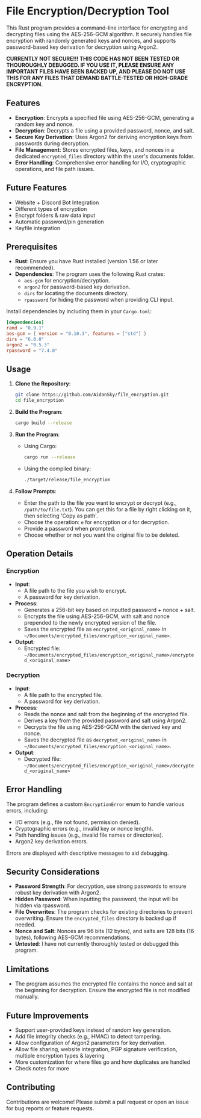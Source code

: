 # File Encryption/Decryption Tool

This Rust program provides a command-line interface for encrypting and decrypting files using the AES-256-GCM algorithm. It securely handles file encryption with randomly generated keys and nonces, and supports password-based key derivation for decryption using Argon2.

**CURRENTLY NOT SECURE!!! THIS CODE HAS NOT BEEN TESTED OR THOUROUGHLY DEBUGGED. IF YOU USE IT, PLEASE ENSURE ANY IMPORTANT FILES HAVE BEEN BACKED UP, AND PLEASE DO NOT USE THIS FOR ANY FILES THAT DEMAND BATTLE-TESTED OR HIGH-GRADE ENCRYPTION.**

## Features

- **Encryption**: Encrypts a specified file using AES-256-GCM, generating a random key and nonce.
- **Decryption**: Decrypts a file using a provided password, nonce, and salt.
- **Secure Key Derivation**: Uses Argon2 for deriving encryption keys from passwords during decryption.
- **File Management**: Stores encrypted files, keys, and nonces in a dedicated `encrypted_files` directory within the user's documents folder.
- **Error Handling**: Comprehensive error handling for I/O, cryptographic operations, and file path issues.

## Future Features
- Website + Discord Bot Integration
- Different types of encryption
- Encrypt folders & raw data input
- Automatic password/pin generation
- Keyfile integration

## Prerequisites

- **Rust**: Ensure you have Rust installed (version 1.56 or later recommended).
- **Dependencies**: The program uses the following Rust crates:
  - `aes-gcm` for encryption/decryption.
  - `argon2` for password-based key derivation.
  - `dirs` for locating the documents directory.
  - `rpassword` for hiding the password when providing CLI input.

Install dependencies by including them in your `Cargo.toml`:

```toml
[dependencies]
rand = "0.9.1"
aes-gcm = { version = "0.10.3", features = ["std"] }
dirs = "6.0.0"
argon2 = "0.5.3"
rpassword = "7.4.0"

```

## Usage

1. **Clone the Repository**:

   ```bash
   git clone https://github.com/AidanSky/file_encryption.git
   cd file_encryption
   ```

2. **Build the Program**:

   ```bash
   cargo build --release
   ```

3. **Run the Program**:

   - Using Cargo:
     ```bash
     cargo run --release
     ```

   - Using the compiled binary:
     ```bash
     ./target/release/file_encryption
     ```

4. **Follow Prompts**:

   - Enter the path to the file you want to encrypt or decrypt (e.g., `/path/to/file.txt`). You can get this for a file by right clicking on it, then selecting 'Copy as path'.
   - Choose the operation: `e` for encryption or `d` for decryption.
   - Provide a password when prompted.
   - Choose whether or not you want the original file to be deleted.

## Operation Details

### Encryption
- **Input**: 
  - A file path to the file you wish to encrypt.
  - A password for key derivation.
- **Process**:
  - Generates a 256-bit key based on inputted password + nonce + salt.
  - Encrypts the file using AES-256-GCM, with salt and nonce prepended to the newly encrypted version of the file.
  - Saves the encrypted file as `encrypted_<original_name>` in `~/Documents/encrypted_files/encryption_<original_name>`.
- **Output**:
  - Encrypted file: `~/Documents/encrypted_files/encryption_<original_name>/encrypted_<original_name>`

### Decryption
- **Input**:
  - A file path to the encrypted file.
  - A password for key derivation.
- **Process**:
  - Reads the nonce and salt from the beginning of the encrypted file.
  - Derives a key from the provided password and salt using Argon2.
  - Decrypts the file using AES-256-GCM with the derived key and nonce.
  - Saves the decrypted file as `decrypted_<original_name>` in `~/Documents/encrypted_files/encryption_<original_name>`.
- **Output**:
  - Decrypted file: `~/Documents/encrypted_files/encryption_<original_name>/decrypted_<original_name>`

## Error Handling

The program defines a custom `EncryptionError` enum to handle various errors, including:
- I/O errors (e.g., file not found, permission denied).
- Cryptographic errors (e.g., invalid key or nonce length).
- Path handling issues (e.g., invalid file names or directories).
- Argon2 key derivation errors.

Errors are displayed with descriptive messages to aid debugging.

## Security Considerations

- **Password Strength**: For decryption, use strong passwords to ensure robust key derivation with Argon2.
- **Hidden Password**: When inputting the password, the input will be hidden via rpassword.
- **File Overwrites**: The program checks for existing directories to prevent overwriting. Ensure the `encrypted_files` directory is backed up if needed.
- **Nonce and Salt**: Nonces are 96 bits (12 bytes), and salts are 128 bits (16 bytes), following AES-GCM recommendations.
- **Untested**: I have not currently thoroughly tested or debugged this program.

## Limitations

- The program assumes the encrypted file contains the nonce and salt at the beginning for decryption. Ensure the encrypted file is not modified manually.

## Future Improvements

- Support user-provided keys instead of random key generation.
- Add file integrity checks (e.g., HMAC) to detect tampering.
- Allow configuration of Argon2 parameters for key derivation.
- Allow file sharing, website integration, PGP signature verification, multiple encryption types & layering
- More customization for where files go and how duplicates are handled
- Check notes for more

## Contributing

Contributions are welcome! Please submit a pull request or open an issue for bug reports or feature requests.
